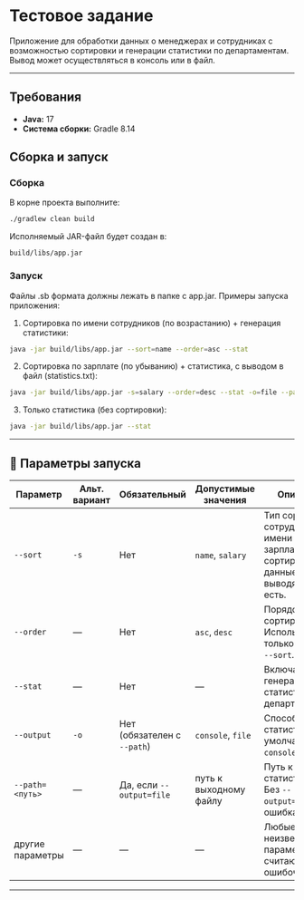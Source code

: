 # Тестовое задание

Приложение для обработки данных о менеджерах и сотрудниках с возможностью сортировки и генерации статистики по департаментам.  
Вывод может осуществляться в консоль или в файл.

---

## Требования

- **Java:** 17  
- **Система сборки:** Gradle 8.14  

## Сборка и запуск

### Сборка
В корне проекта выполните:
```bash
./gradlew clean build
```

Исполняемый JAR-файл будет создан в:
```
build/libs/app.jar
```

### Запуск
Файлы .sb формата должны лежать в папке с app.jar.
Примеры запуска приложения:

1. Сортировка по имени сотрудников (по возрастанию) + генерация статистики:
```bash
java -jar build/libs/app.jar --sort=name --order=asc --stat
```

2. Сортировка по зарплате (по убыванию) + статистика, с выводом в файл (statistics.txt):
```bash
java -jar build/libs/app.jar -s=salary --order=desc --stat -o=file --path=output/statistics.txt
```

3. Только статистика (без сортировки):
```bash
java -jar build/libs/app.jar --stat
```

---

## 📌 Параметры запуска

| Параметр        | Альт. вариант | Обязательный | Допустимые значения | Описание |
|-----------------|---------------|--------------|---------------------|----------|
| `--sort`        | `-s`          | Нет          | `name`, `salary`    | Тип сортировки сотрудников: по имени или зарплате. Без сортировки данные выводятся как есть. |
| `--order`       | —             | Нет          | `asc`, `desc`       | Порядок сортировки. Используется только вместе с `--sort`. |
| `--stat`        | —             | Нет          | —                   | Включает генерацию статистики по департаментам. |
| `--output`      | `-o`          | Нет (обязателен с `--path`) | `console`, `file` | Способ вывода статистики. По умолчанию — `console`. |
| `--path=<путь>` | —             | Да, если `--output=file` | путь к выходному файлу | Путь к файлу со статистикой. Без `--output=file` — ошибка. |
| другие параметры| —             | —            | —                   | Любые неизвестные параметры считаются ошибочными. |

---
